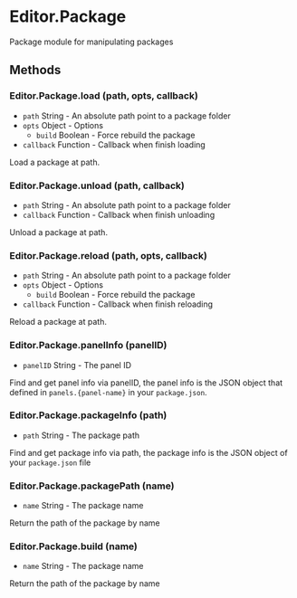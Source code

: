 # Editor.Package

Package module for manipulating packages

## Methods

### Editor.Package.load (path, opts, callback)

  - `path` String - An absolute path point to a package folder
  - `opts` Object - Options
    - `build` Boolean - Force rebuild the package
  - `callback` Function - Callback when finish loading

Load a package at path.

### Editor.Package.unload (path, callback)

  - `path` String - An absolute path point to a package folder
  - `callback` Function - Callback when finish unloading

Unload a package at path.

### Editor.Package.reload (path, opts, callback)

  - `path` String - An absolute path point to a package folder
  - `opts` Object - Options
    - `build` Boolean - Force rebuild the package
  - `callback` Function - Callback when finish reloading

Reload a package at path.

### Editor.Package.panelInfo (panelID)

  - `panelID` String - The panel ID

Find and get panel info via panelID, the panel info is the JSON object that defined in `panels.{panel-name}` in your `package.json`.

### Editor.Package.packageInfo (path)

  - `path` String - The package path

Find and get package info via path, the package info is the JSON object of your `package.json` file

### Editor.Package.packagePath (name)

  - `name` String - The package name

Return the path of the package by name

### Editor.Package.build (name)

  - `name` String - The package name

Return the path of the package by name
